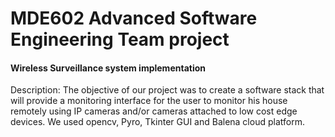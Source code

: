 # MDE602 Advanced Software Engineering Team project

#### Wireless Surveillance system implementation
Description: The objective of our project was to create a software stack that will provide a monitoring interface for the user to monitor his house remotely using IP cameras and/or cameras attached to low cost edge devices. We used opencv, Pyro, Tkinter GUI and Balena cloud platform.
